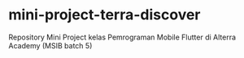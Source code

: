 # mini-project-terra-discover
Repository Mini Project kelas Pemrograman Mobile Flutter di Alterra Academy (MSIB batch 5)
